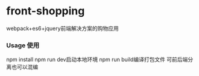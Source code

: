 # front-shopping
  webpack+es6+jquery前端解决方案的购物应用

### Usage 使用
  npm install
  npm run dev启动本地环境
  npm run build编译打包文件
  可前后端分离也可以混编
